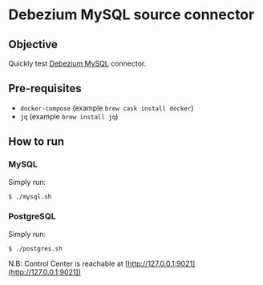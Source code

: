 # Debezium MySQL source connector

## Objective

Quickly test [Debezium MySQL](https://docs.confluent.io/current/connect/debezium-connect-mysql/index.html#debezium-mysql-source-connector) connector.

## Pre-requisites

* `docker-compose` (example `brew cask install docker`)
* `jq` (example `brew install jq`)


## How to run

### MySQL
  
Simply run:

```
$ ./mysql.sh
```

### PostgreSQL
  
Simply run:

```
$ ./postgres.sh
```

N.B: Control Center is reachable at [http://127.0.0.1:9021](http://127.0.0.1:9021])
